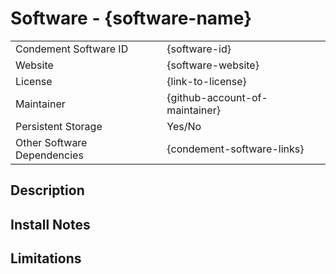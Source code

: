 # Software - {software-name}

<!--
Fill in the summary table for the software.

The {software-id} should be a unqiue string to identify the software package
within Condement. This is used in a number of places such as the Ansible folder
name and persistent storage folder name.

The website should show the URL of the site without the protocol prefix. Https
links should be used where possible. If the software does not have a website, a
link to the repository may be used instead. Software without a website or
public repository will not be accepted.

The license should be a link directly to the software website where possible.

The maintainer should be your own github username and a link to your profile.
This is so that you can be contacted in the event of any issues with the
software install. Software installs which are not maintained may be removed.

Persistent storage indicates if a persistent storage folder is configured so
that settings of the software are preserved across rebuilds.

Other software dependencies should list any other software install packages
which are required for this software to work correctly. For example, the
Kubernetes Dashboard software requires k8s to be enabled in order to work
correctly. This lets users know that the software must be enabled and likely
must be specified first in the software list.
-->

|                             |                                |
| --------------------------- | ------------------------------ |
| Condement Software ID       | {software-id}                  |
| Website                     | {software-website}             |
| License                     | {link-to-license}              |
| Maintainer                  | {github-account-of-maintainer} |
| Persistent Storage          | Yes/No                         |
| Other Software Dependencies | {condement-software-links}     |

## Description

<!--
Include a brief description of the software and what it is used for.
This can usually be retrieved from the website for the software.
-->

## Install Notes

<!--
Include any special notes about the install. For example, the golang software
package also installs a number of go pakcages which are used by the VSCode
golang extensionin order to reduce the time to configure the machine.
-->

## Limitations

<!--
Any limitations on usability of the software due to how it is installed should
be listed here.
-->